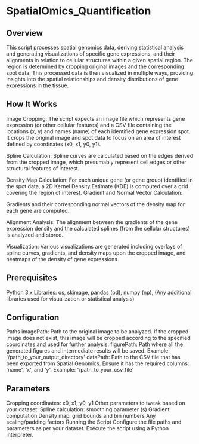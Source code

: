 #  SpatialOmics_Quantification
## Overview
This script processes spatial genomics data, deriving statistical analysis and generating visualizations of specific gene expressions, and their alignments in relation to cellular structures within a given spatial region. The region is determined by cropping original images and the corresponding spot data. This processed data is then visualized in multiple ways, providing insights into the spatial relationships and density distributions of gene expressions in the tissue.

## How It Works
Image Cropping:
The script expects an image file which represents gene expression (or other cellular features) and a CSV file containing the locations (x, y) and names (name) of each identified gene expression spot.
It crops the original image and spot data to focus on an area of interest defined by coordinates (x0, x1, y0, y1).

Spline Calculation:
Spline curves are calculated based on the edges derived from the cropped image, which presumably represent cell edges or other structural features of interest.

Density Map Calculation:
For each unique gene (or gene group) identified in the spot data, a 2D Kernel Density Estimate (KDE) is computed over a grid covering the region of interest.
Gradient and Normal Vector Calculation:

Gradients and their corresponding normal vectors of the density map for each gene are computed.

Alignment Analysis:
The alignment between the gradients of the gene expression density and the calculated splines (from the cellular structures) is analyzed and stored.

Visualization:
Various visualizations are generated including overlays of spline curves, gradients, and density maps upon the cropped image, and heatmaps of the density of gene expressions.

## Prerequisites
Python 3.x
Libraries: os, skimage, pandas (pd), numpy (np), (Any additional libraries used for visualization or statistical analysis)


## Configuration
Paths
imagePath:
Path to the original image to be analyzed. If the cropped image does not exist, this image will be cropped according to the specified coordinates and used for further analysis.
figurePath:
Path where all the generated figures and intermediate results will be saved.
Example: '/path_to_your_output_directory'
dataPath:
Path to the CSV file that has been exported from Spatial Genomics. Ensure it has the required columns: 'name', 'x', and 'y'.
Example: '/path_to_your_csv_file'
## Parameters
Cropping coordinates: x0, x1, y0, y1
Other parameters to tweak based on your dataset:
Spline calculation: smoothing parameter (s)
Gradient computation
Density map: grid bounds and bin numbers
Any scaling/padding factors
Running the Script
Configure the file paths and parameters as per your dataset.
Execute the script using a Python interpreter.
